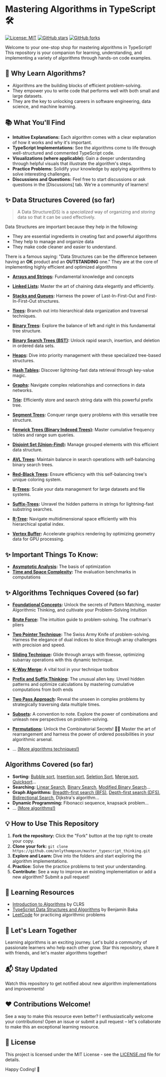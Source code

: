 # Mastering Algorithms in TypeScript 🛠️

[![License: MIT](https://img.shields.io/badge/License-MIT-yellow.svg)](https://opensource.org/licenses/MIT)
[![GitHub stars](https://img.shields.io/github/stars/onlythompson/master_typescript_thinking)](https://github.com/onlythompson/master_typescript_thinking/stargazers)
[![GitHub forks](https://img.shields.io/github/forks/onlythompson/master_typescript_thinking)](https://github.com/onlythompson/master_typescript_thinking/network/members)

Welcome to your one-stop shop for mastering algorithms in TypeScript! This repository is your companion for learning, understanding, and implementing a variety of algorithms through hands-on code examples.

## 🚀 Why Learn Algorithms?

* Algorithms are the building blocks of efficient problem-solving.
* They empower you to write code that performs well with both small and large datasets.
* They are the key to unlocking careers in software engineering, data science, and machine learning.

## 📚  What You'll Find

* **Intuitive Explanations:** Each algorithm comes with a clear explanation of how it works and why it's important.
* **TypeScript Implementations:** See the algorithms come to life through well-structured and commented TypeScript code.
* **Visualizations (where applicable):** Gain a deeper understanding through helpful visuals that illustrate the algorithm's steps.
* **Practice Problems:** Solidify your knowledge by applying algorithms to solve interesting challenges.
* **Discussions and Questions:**  Feel free to start discussions or ask questions in the [Discussions] tab. We're a community of learners!

## ✨ Data Structures Covered (so far)

>A Data Structure(DS) is a *specialized* way of organizing and *storing* data so that it can be used effectively.

Data Structures are important because they help in the following:

- They are essential ingredients in creating fast and powerful algorithms
- They help to manage and organize data
- They make code cleaner and easier to understand.

There is a famous saying: "Data Structures can be the difference between having an **OK** product and an **OUTSTANDING** one." They are at the core of implementing highly efficient and optimized algorithms

* **[Arrays and Strings](/arrays_and_strings/array_fundamentals.md):** Fundamental knowledge and concepts

* **[Linked Lists](/linkedlist/linkedlist.md):** Master the art of chaining data elegantly and efficiently.

* **[Stacks and Queues](/stack_and_queue/stack_and_queue.md):** Harness the power of Last-In-First-Out and First-In-First-Out structures.

* **[Trees](/trees/tree.md):** Branch out into hierarchical data organization and traversal techniques.

* **[Binary Trees](/trees/binarty_tree.md):** Explore the balance of left and right in this fundamental tree structure.

* **[Binary Search Trees (BST)](/trees/binary_search_tree.md):** Unlock rapid search, insertion, and deletion in ordered data sets.

* **[Heaps](/heaps/heap.md):** Dive into priority management with these specialized tree-based structures.

* **[Hash Tables](/hash_tables/hash_table.md):** Discover lightning-fast data retrieval through key-value magic.

* **[Graphs](/graphs/graphs.md):** Navigate complex relationships and connections in data networks.

* **[Trie](/trie/trie.md):** Efficiently store and search string data with this powerful prefix tree.

* **[Segment Trees](/segment_trees/segment_trees.md):** Conquer range query problems with this versatile tree structure.

* **[Fenwick Trees (Binary Indexed Trees)](/fenwick_trees/fenwick_trees.md):** Master cumulative frequency tables and range sum queries.

* **[Disjoint Set (Union-Find)](/disjoint_set/disjoint_set.md):** Manage grouped elements with this efficient data structure.

* **[AVL Trees](/trees/avl_tree.md):** Maintain balance in search operations with self-balancing binary search trees.

* **[Red-Black Trees](/trees/red_black._tree.md):** Ensure efficiency with this self-balancing tree's unique coloring system.

* **[B-Trees](/b_tree/b_tree.md):** Scale your data management for large datasets and file systems.
* **[Suffix-Trees](/trees/suffix_tree.md):** Unravel the hidden patterns in strings for lightning-fast substring searches.
* **[R-Tree](/r_tree/r_tree.md):** Navigate multidimensional space efficiently with this hierarchical spatial index.
* **[Vertex Buffer](/vertex_buffer/vertex_bufeer.md):** Accelerate graphics rendering by optimizing geometry data for GPU processing.

## ✨ Important Things To Know:
* **[Asymptotic Analysis](/asymptotic_analysis.md):**  The basis of optimization
* **[Time and Space Complexity](/tc_sc_asc.md):**  The evaluation benchmarks in computations

## ✨ Algorithms  Techniques Covered (so far)
* **[Foundational Concepts](/foundational_concepts.md):** Unlock the secrets of Pattern Matching, master Algorithmic Thinking, and cultivate your Problem-Solving Intuition
* **[Brute Force](/techniques/brute_force.md):** The intuition guide to problem-solving. The craftman's pliers
* **[Two Pointer Technique](/techniques/two_pointer.md):** The Swiss Army Knife of problem-solving. Harness the elegance of dual indices to slice through array challenges with precision and speed.
* **[Sliding Technique](/techniques/sliding_window.md):** Glide through arrays with finesse, optimizing subarray operations with this dynamic technique.
* **[K-Way Merge](/techniques/k_way_merge.md):** A vital tool in your technique toolbox
* **[Prefix and Suffix Thinking](/techniques/prefix_and_suffix_thinking.md):** The unusual allen key. Unveil hidden patterns and optimize calculations by mastering cumulative computations from both ends
* **[Two Pass Approach](/techniques/two_pass_approach.md):**  Reveal the unseen in complex problems by strategically traversing data multiple times.
* **[Subsets](/techniques/subsets.md):** A convention to note. Explore the power of combinations and unleash new perspectives on problem-solving.
* **[Permutations](/techniques/permutations.md):** Unlock the Combinatorial Secrets! 🔀✨ Master the art of rearrangement and harness the power of ordered possibilities in your algorithmic arsenal.

* ... [(More algorithms techniques!)](/techniques/intro_techniques.md)


## Algorithms Covered (so far)
* **Sorting:** [Bubble sort](/algorithms/sorting/bubble_sort.md), [Insertion sort](/algorithms/sorting/insertion_sort.md), [Seletion Sort](/algorithms/sorting/selection_sort.md), [Merge sort](/algorithms/sorting/merge_sort.md), [Quicksort](/algorithms/sorting/quick_sort.md)...
* **Searching:** [Linear Search](/algorithms/searching/linear_search.md), [Binary Search](/algorithms/searching/binary_search.md), [Modified Binary Search](/algorithms/searching/modified_binary_search.md)...
* **Graph Algorithms:** [Breadth-first search (BFS)](/algorithms/trees_and_graphs_traversals/bfs.md), [Depth-first search (DFS)](/algorithms/trees_and_graphs_traversals/dfs.md), [Bidirectional Search](/algorithms/trees_and_graphs_traversals/bidrectional_search.md), Dijkstra's algorithm...
* **Dynamic Programming:** Fibonacci sequence, knapsack problem...
* ... [(More algorithms!)](/algorithms/algorithms.md)

## 💡 How to Use This Repository

1. **Fork the repository:** Click the "Fork" button at the top right to create your copy.
2. **Clone your fork:** `git clone https://github.com/onlythompson/master_typescript_thinking.git`
3. **Explore and Learn:** Dive into the folders and start exploring the algorithm implementations.
4. **Practice:**  Solve the practice problems to test your understanding.
5. **Contribute:**  See a way to improve an existing implementation or add a new algorithm? Submit a pull request!

## 📘 Learning Resources

- [Introduction to Algorithms](https://mitpress.mit.edu/books/introduction-algorithms-third-edition) by CLRS
- [TypeScript Data Structures and Algorithms](https://www.packtpub.com/product/typescript-data-structures-and-algorithms/9781786467355) by Benjamin Baka
- [LeetCode](https://leetcode.com/) for practicing algorithmic problems

## 🤝 Let's Learn Together

Learning algorithms is an exciting journey. Let's build a community of passionate learners who help each other grow. Star this repository, share it with friends, and let's master algorithms together! 


## 📬 Stay Updated

Watch this repository to get notified about new algorithm implementations and improvements!

## ❤️ Contributions Welcome!

See a way to make this resource even better? I enthusiastically welcome your contributions! Open an issue or submit a pull request – let's collaborate to make this an exceptional learning resource.

## 📄 License

This project is licensed under the MIT License - see the [LICENSE.md](LICENSE.md) file for details.

Happy Coding! 🎉